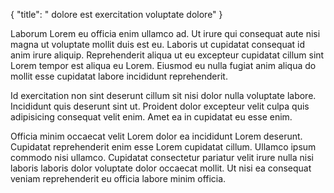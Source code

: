 {
  "title": " dolore est exercitation voluptate dolore"
}

Laborum Lorem eu officia enim ullamco ad. Ut irure qui consequat aute nisi magna ut voluptate mollit duis est eu. Laboris ut cupidatat consequat id anim irure aliquip. Reprehenderit aliqua ut eu excepteur cupidatat cillum sint Lorem tempor est aliqua eu Lorem. Eiusmod eu nulla fugiat anim aliqua do mollit esse cupidatat labore incididunt reprehenderit.

Id exercitation non sint deserunt cillum sit nisi dolor nulla voluptate labore. Incididunt quis deserunt sint ut. Proident dolor excepteur velit culpa quis adipisicing consequat velit enim. Amet ea in cupidatat eu esse enim.

Officia minim occaecat velit Lorem dolor ea incididunt Lorem deserunt. Cupidatat reprehenderit enim esse Lorem cupidatat cillum. Ullamco ipsum commodo nisi ullamco. Cupidatat consectetur pariatur velit irure nulla nisi laboris laboris dolor voluptate dolor occaecat mollit. Ut nisi ea consequat veniam reprehenderit eu officia labore minim officia.